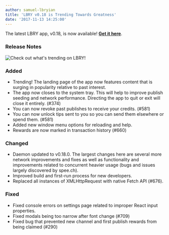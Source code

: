 ```yaml
---
author: samuel-lbryian
title: 'LBRY v0.18 is Trending Towards Greatness'
date: '2017-11-13 14:25:00'
---
```

The latest LBRY app, v0.18, is now available! **[Get it here](https://lbry.io/get)**.

### Release Notes

![Check out what's trending on LBRY!](https://spee.ch/2/Version18.gif)

### Added
* Trending! The landing page of the app now features content that is surging in popularity relative to past interest.
* The app now closes to the system tray. This will help to improve publish seeding and network performance. Directing the app to quit or exit will close it entirely. (#374)
* You can now revoke past publishes to receive your credits. (#581)
* You can now unlock tips sent to you so you can send them elsewhere or spend them. (#581)
* Added new window menu options for reloading and help.
* Rewards are now marked in transaction history (#660)

### Changed
* Daemon updated to v0.18.0. The largest changes here are several more network improvements and fixes as well as functionality and improvements related to concurrent heavier usage (bugs and issues largely discovered by spee.ch).
* Improved build and first-run process for new developers.
* Replaced all instances of XMLHttpRequest with native Fetch API (#676).

### Fixed
* Fixed console errors on settings page related to improper React input properties.
* Fixed modals being too narrow after font change (#709)
* Fixed bug that prevented new channel and first publish rewards from being claimed (#290)
